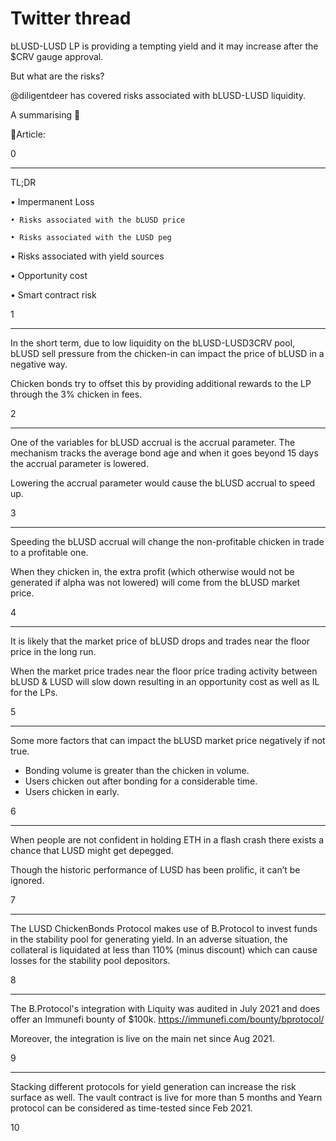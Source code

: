 # Twitter thread

bLUSD-LUSD LP is providing a tempting yield and it may increase after the $CRV gauge approval.

But what are the risks?

@diligentdeer has covered risks associated with bLUSD-LUSD liquidity. 

A summarising  🧵   

📜Article:

0

---
TL;DR

• Impermanent Loss

    • Risks associated with the bLUSD price
    
    • Risks associated with the LUSD peg
    
• Risks associated with yield sources

• Opportunity cost

• Smart contract risk

1

---
In the short term, due to low liquidity on the bLUSD-LUSD3CRV pool, bLUSD sell pressure from the chicken-in can impact the price of bLUSD in a negative way. 

Chicken bonds try to offset this by providing additional rewards to the LP through the 3% chicken in fees.

2

---
One of the variables for bLUSD accrual is the accrual parameter. The mechanism tracks the average bond age and when it goes beyond 15 days the accrual parameter is lowered.

Lowering the accrual parameter would cause the bLUSD accrual to speed up.

3

---
Speeding the bLUSD accrual will change the non-profitable chicken in trade to a profitable one. 

When they chicken in, the extra profit (which otherwise would not be generated if alpha was not lowered) will come from the bLUSD market price.

4

---
It is likely that the market price of bLUSD drops and trades near the floor price in the long run. 

When the market price trades near the floor price trading activity between bLUSD & LUSD will slow down resulting in an opportunity cost as well as IL for the LPs.

5

---
Some more factors that can impact the bLUSD market price negatively if not true.

- Bonding volume is greater than the chicken in volume.
- Users chicken out after bonding for a considerable time.
- Users chicken in early.

6

---
When people are not confident in holding ETH in a flash crash there exists a chance that LUSD might get depegged.

Though the historic performance of LUSD has been prolific, it can’t be ignored.

7

---
The LUSD ChickenBonds Protocol makes use of B.Protocol to invest funds in the stability pool for generating yield. In an adverse situation, the collateral is liquidated at less than 110% (minus discount) which can cause losses for the stability pool depositors.

8

---
The B.Protocol's integration with Liquity was audited in July 2021 and does offer an Immunefi bounty of $100k. https://immunefi.com/bounty/bprotocol/

Moreover, the integration is live on the main net since Aug 2021.

9

---
Stacking different protocols for yield generation can increase the risk surface as well. The vault contract is live for more than 5 months and Yearn protocol can be considered as time-tested since Feb 2021.

10
